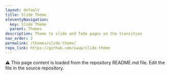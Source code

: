 ```yaml
---
layout: default
title: Slide Theme
eleventyNavigation:
  key: Slide Theme
  parent: Themes
description: Theme to slide and fade pages on the transition
nav_order: 2
permalink: /themes/slide-theme/
repo_link: https://github.com/swup/slide-theme
---
```


⚠️ This page content is loaded from the repository README.md file. Edit the file in the source repository.
